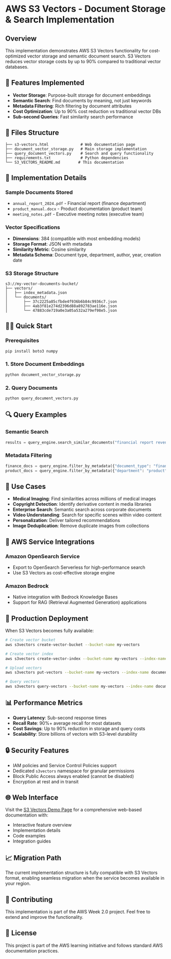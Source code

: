 # AWS S3 Vectors - Document Storage & Search Implementation

## Overview

This implementation demonstrates AWS S3 Vectors functionality for cost-optimized vector storage and semantic document search. S3 Vectors reduces vector storage costs by up to 90% compared to traditional vector databases.

## 🚀 Features Implemented

- **Vector Storage**: Purpose-built storage for document embeddings
- **Semantic Search**: Find documents by meaning, not just keywords
- **Metadata Filtering**: Rich filtering by document attributes
- **Cost Optimization**: Up to 90% cost reduction vs traditional vector DBs
- **Sub-second Queries**: Fast similarity search performance

## 📁 Files Structure

```
├── s3-vectors.html              # Web documentation page
├── document_vector_storage.py   # Main storage implementation
├── query_document_vectors.py    # Search and query functionality
├── requirements.txt             # Python dependencies
└── S3_VECTORS_README.md        # This documentation
```

## 🔧 Implementation Details

### Sample Documents Stored
- `annual_report_2024.pdf` - Financial report (finance department)
- `product_manual.docx` - Product documentation (product team)
- `meeting_notes.pdf` - Executive meeting notes (executive team)

### Vector Specifications
- **Dimensions**: 384 (compatible with most embedding models)
- **Storage Format**: JSON with metadata
- **Similarity Metric**: Cosine similarity
- **Metadata Schema**: Document type, department, author, year, creation date

### S3 Storage Structure
```
s3://my-vector-documents-bucket/
├── vectors/
│   ├── index_metadata.json
│   └── documents/
│       ├── 37c2225a85cfbde4f936b6b84c9936c7.json
│       ├── 4ab3f81e274d2396d88a892783ae116e.json
│       └── 47883cde719a0e3a05a532a279ef98e5.json
```

## 🏃‍♂️ Quick Start

### Prerequisites
```bash
pip install boto3 numpy
```

### 1. Store Document Embeddings
```bash
python document_vector_storage.py
```

### 2. Query Documents
```bash
python query_document_vectors.py
```

## 🔍 Query Examples

### Semantic Search
```python
results = query_engine.search_similar_documents("financial report revenue", top_k=3)
```

### Metadata Filtering
```python
finance_docs = query_engine.filter_by_metadata({"document_type": "financial_report"})
product_docs = query_engine.filter_by_metadata({"department": "product"})
```

## 🎯 Use Cases

- **Medical Imaging**: Find similarities across millions of medical images
- **Copyright Detection**: Identify derivative content in media libraries
- **Enterprise Search**: Semantic search across corporate documents
- **Video Understanding**: Search for specific scenes within video content
- **Personalization**: Deliver tailored recommendations
- **Image Deduplication**: Remove duplicate images from collections

## 🔗 AWS Service Integrations

### Amazon OpenSearch Service
- Export to OpenSearch Serverless for high-performance search
- Use S3 Vectors as cost-effective storage engine

### Amazon Bedrock
- Native integration with Bedrock Knowledge Bases
- Support for RAG (Retrieval Augmented Generation) applications

## 🚀 Production Deployment

When S3 Vectors becomes fully available:

```bash
# Create vector bucket
aws s3vectors create-vector-bucket --bucket-name my-vectors

# Create vector index  
aws s3vectors create-vector-index --bucket-name my-vectors --index-name documents

# Upload vectors
aws s3vectors put-vectors --bucket-name my-vectors --index-name documents

# Query vectors
aws s3vectors query-vectors --bucket-name my-vectors --index-name documents --query-vector [...]
```

## 📊 Performance Metrics

- **Query Latency**: Sub-second response times
- **Recall Rate**: 90%+ average recall for most datasets
- **Cost Savings**: Up to 90% reduction in storage and query costs
- **Scalability**: Store billions of vectors with S3-level durability

## 🔒 Security Features

- IAM policies and Service Control Policies support
- Dedicated `s3vectors` namespace for granular permissions
- Block Public Access always enabled (cannot be disabled)
- Encryption at rest and in transit

## 🌐 Web Interface

Visit the [S3 Vectors Demo Page](./s3-vectors.html) for a comprehensive web-based documentation with:
- Interactive feature overview
- Implementation details
- Code examples
- Integration guides

## 📈 Migration Path

The current implementation structure is fully compatible with S3 Vectors format, enabling seamless migration when the service becomes available in your region.

## 🤝 Contributing

This implementation is part of the AWS Week 2.0 project. Feel free to extend and improve the functionality.

## 📄 License

This project is part of the AWS learning initiative and follows standard AWS documentation practices.
